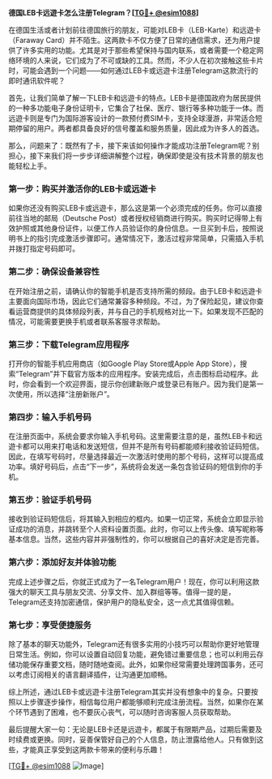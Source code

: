 **德国LEB卡远遊卡怎么注册Telegram？[[TG💪+ @esim1088](https://t.me/s/esim1088)]**

在德国生活或者计划前往德国旅行的朋友，可能对LEB卡（LEB-Karte）和远遊卡（Faraway Card）并不陌生。这两款卡不仅方便了日常的通信需求，还为用户提供了许多实用的功能。尤其是对于那些希望保持与国内联系，或者需要一个稳定网络环境的人来说，它们成为了不可或缺的工具。然而，不少人在初次接触这些卡片时，可能会遇到一个问题——如何通过LEB卡或远遊卡注册Telegram这款流行的即时通讯软件呢？

首先，让我们简单了解一下LEB卡和远遊卡的特点。LEB卡是德国政府为居民提供的一种多功能电子身份证明卡，它集合了社保、医疗、银行等多种功能于一体。而远遊卡则是专门为国际游客设计的一款预付费SIM卡，支持全球漫游，非常适合短期停留的用户。两者都具备良好的信号覆盖和服务质量，因此成为许多人的首选。

那么，问题来了：既然有了卡，接下来该如何操作才能成功注册Telegram呢？别担心，接下来我们将一步步详细讲解整个过程，确保即使是没有技术背景的朋友也能轻松上手。

### **第一步：购买并激活你的LEB卡或远遊卡**
如果你还没有购买LEB卡或远遊卡，那么这是第一个必须完成的任务。你可以直接前往当地的邮局（Deutsche Post）或者授权经销商进行购买。购买时记得带上有效护照或其他身份证件，以便工作人员验证你的身份信息。一旦买到卡后，按照说明书上的指引完成激活步骤即可。通常情况下，激活过程非常简单，只需插入手机并拨打指定号码即可。

### **第二步：确保设备兼容性**
在开始注册之前，请确认你的智能手机是否支持所需的频段。由于LEB卡和远遊卡主要面向国际市场，因此它们通常兼容多种频段。不过，为了保险起见，建议你查看运营商提供的具体频段列表，并与自己的手机规格对比一下。如果发现不匹配的情况，可能需要更换手机或者联系客服寻求帮助。

### **第三步：下载Telegram应用程序**
打开你的智能手机应用商店（如Google Play Store或Apple App Store），搜索“Telegram”并下载官方版本的应用程序。安装完成后，点击图标启动程序。此时，你会看到一个欢迎界面，提示你创建新账户或登录已有账户。因为我们是第一次使用，所以选择“注册新账户”。

### **第四步：输入手机号码**
在注册页面中，系统会要求你输入手机号码。这里需要注意的是，虽然LEB卡和远遊卡都可以用来打电话和发送短信，但并不是所有号码都能顺利接收验证码短信。因此，在填写号码时，尽量选择最近一次激活时使用的那个号码，这样可以提高成功率。填好号码后，点击“下一步”，系统将会发送一条包含验证码的短信到你的手机。

### **第五步：验证手机号码**
接收到验证码短信后，将其输入到相应的框内。如果一切正常，系统会立即显示验证成功的消息，并跳转至个人资料设置页面。此时，你可以上传头像、填写昵称等基本信息。当然，这些内容并非强制性的，你可以根据自己的喜好决定是否完善。

### **第六步：添加好友并体验功能**
完成上述步骤之后，你就正式成为了一名Telegram用户！现在，你可以利用这款强大的聊天工具与朋友交流、分享文件、加入群组等等。值得一提的是，Telegram还支持加密通信，保护用户的隐私安全，这一点尤其值得信赖。

### **第七步：享受便捷服务**
除了基本的聊天功能外，Telegram还有很多实用的小技巧可以帮助你更好地管理日常生活。例如，你可以设置自动回复功能，避免错过重要信息；也可以利用云存储功能保存重要文档，随时随地查阅。此外，如果你经常需要处理跨国事务，还可以考虑订阅相关的语言翻译插件，让沟通更加顺畅。

综上所述，通过LEB卡或远遊卡注册Telegram其实并没有想象中的复杂。只要按照以上步骤逐步操作，相信每位用户都能够顺利完成注册流程。当然，如果你在某个环节遇到了困难，也不要灰心丧气，可以随时咨询客服人员获取帮助。

最后提醒大家一句：无论是LEB卡还是远遊卡，都属于有限期产品，过期后需要及时续费或更换。同时，妥善保管好自己的个人信息，防止泄露给他人。只有做到这些，才能真正享受到这两款卡带来的便利与乐趣！

[[TG💪+ @esim1088](https://t.me/s/esim1088) ![Image](https://i.postimg.cc/4NQfJmqS/Snipaste-2025-05-13-00-14-12.png)]